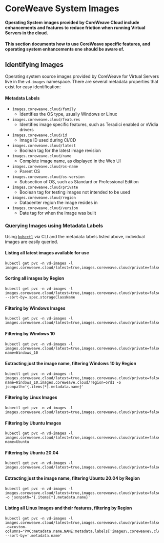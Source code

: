# CoreWeave System Images

#### Operating System images provided by CoreWeave Cloud include enhancements and features to reduce friction when running Virtual Servers in the cloud.

#### This section documents how to use CoreWeave specific features, and operating system enhancements one should be aware of.

## Identifying Images

Operating system source images provided by CoreWeave for Virtual Servers live in the `vd-images` namespace. There are several metadata properties that exist for easy identification:

#### Metadata Labels

* `images.coreweave.cloud/family`
  * Identifies the OS type, usually Windows or Linux
* `images.coreweave.cloud/features`
  * Identifies image specific features, such as Teradici enabled or nVidia drivers
* `images.coreweave.cloud/id`
  * Image ID used during CI/CD
* `images.coreweave.cloud/latest`
  * Boolean tag for the latest image revision
* `images.coreweave.cloud/name`
  * Complete image name, as displayed in the Web UI
* `images.coreweave.cloud/os-name`
  * Parent OS
* `images.coreweave.cloud/os-version`
  * Subsection of OS, such as Standard or Professional Edition
* `images.coreweave.cloud/private`
  * Boolean tag for testing images not intended to be used
* `images.coreweave.cloud/region`
  * Datacenter region the image resides in
* `images.coreweave.cloud/version`
  * Date tag for when the image was built

### Querying Images using Metadata Labels

Using [`kubectl`](../../coreweave-kubernetes/getting-started.md#install-kubernetes-command-line-tools) via CLI and the metadata labels listed above, individual images are easily queried.

#### Listing all latest images available for use

```shell
kubectl get pvc -n vd-images -l images.coreweave.cloud/latest=true,images.coreweave.cloud/private=false
```

#### Sorting all images by Region

```shell
kubectl get pvc -n vd-images -l images.coreweave.cloud/latest=true,images.coreweave.cloud/private=false --sort-by=.spec.storageClassName
```

#### Filtering by Windows Images

```shell
kubectl get pvc -n vd-images -l images.coreweave.cloud/latest=true,images.coreweave.cloud/private=false,images.coreweave.cloud/family=windows
```

#### Filtering by Windows 10

```shell
kubectl get pvc -n vd-images -l images.coreweave.cloud/latest=true,images.coreweave.cloud/private=false,images.coreweave.cloud/os-name=Windows_10
```

#### Extracting just the image name, filtering Windows 10 by Region

```shell
kubectl get pvc -n vd-images -l images.coreweave.cloud/latest=true,images.coreweave.cloud/private=false,images.coreweave.cloud/os-name=Windows_10,images.coreweave.cloud/region=ord1 -o jsonpath='{.items[*].metadata.name}'
```

#### Filtering by Linux Images

```shell
kubectl get pvc -n vd-images -l images.coreweave.cloud/latest=true,images.coreweave.cloud/private=false,images.coreweave.cloud/family=linux
```

#### Filtering by Ubuntu Images

```shell
kubectl get pvc -n vd-images -l images.coreweave.cloud/latest=true,images.coreweave.cloud/private=false,images.coreweave.cloud/os-name=Ubuntu
```

#### Filtering by Ubuntu 20.04

```shell
kubectl get pvc -n vd-images -l images.coreweave.cloud/latest=true,images.coreweave.cloud/private=false,images.coreweave.cloud/name=Ubuntu_20.04
```

#### Extracting just the image name, filtering Ubuntu 20.04 by Region

```shell
kubectl get pvc -n vd-images -l images.coreweave.cloud/latest=true,images.coreweave.cloud/private=false,images.coreweave.cloud/name=Ubuntu_20.04,images.coreweave.cloud/region=ord1 -o jsonpath='{.items[*].metadata.name}'
```

#### Listing all Linux Images and their features, filtering by Region

```shell
kubectl get pvc -n vd-images -l images.coreweave.cloud/latest=true,images.coreweave.cloud/private=false,images.coreweave.cloud/family=linux,images.coreweave.cloud/region=ord1 -o=custom-columns="PVC:metadata.name,NAME:metadata.labels['images\.coreweave\.cloud\/name'],FEATURES:metadata.labels['images\.coreweave\.cloud\/features'],SIZE:status.capacity.storage,STORAGECLASS:.spec.storageClassName" --sort-by='.metadata.name'
```
